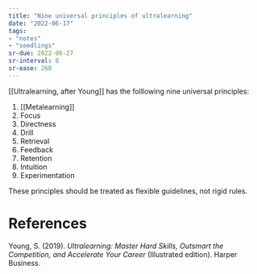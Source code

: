 ```yaml
---
title: "Nine universal principles of ultralearning"
date: "2022-06-17"
tags:
- "notes"
- "seedlings"
sr-due: 2022-06-27
sr-interval: 8
sr-ease: 268
---
```


[[Ultralearning, after Young]] has the folllowing nine universal principles:

1. [[Metalearning]]
2. Focus
3. Directness
4. Drill
5. Retrieval
6. Feedback
7. Retention
8. Intuition
9. Experimentation

These principles should be treated as flexible guidelines, not rigid rules.

# References

Young, S. (2019). *Ultralearning: Master Hard Skills, Outsmart the Competition, and Accelerate Your Career* (Illustrated edition). Harper Business.